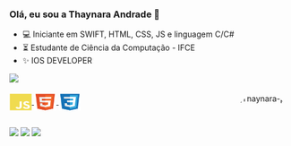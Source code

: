 ### Olá, eu sou a Thaynara Andrade 👋

<!--
**Thaynara-Andrade/Thaynara-Andrade** is a ✨ _special_ ✨ repository because its `README.md` (this file) appears on your GitHub profile.

Here are some ideas to get you started:

--> 

- 💻 Iniciante em SWIFT, HTML, CSS, JS e linguagem C/C#
- ⏳ Estudante de Ciência da Computação - IFCE
- ✨ IOS DEVELOPER 


<div align="justified">
  <a href="https://github.com/Thaynara-Andrade">
  <img height="200em" src="https://github-readme-stats.vercel.app/api?username=Thaynara-Andrade&show_icons=true&theme=cobalt&include_all_commits=true&count_private=true"/>
  
</div>
<div style="display: inline_block"><br>
  <img align="center" alt="Thaynara-Js" height="30" width="40" src="https://raw.githubusercontent.com/devicons/devicon/master/icons/javascript/javascript-plain.svg">
  <img align="center" alt="Thaynara-HTML" height="30" width="40" src="https://raw.githubusercontent.com/devicons/devicon/master/icons/html5/html5-original.svg">
  <img align="center" alt="Thaynara-CSS" height="30" width="40" src="https://raw.githubusercontent.com/devicons/devicon/master/icons/css3/css3-original.svg">
   <img align="right" alt="Thaynara-pic" height="150" style="border-radius:50px;"
    src="https://cdn.discordapp.com/attachments/933072914767560717/933072991410065438/download20220102132437.png">
   
</div>

##

<div>
  <a href="https://www.instagram.com/thaynara.andradde/" target="_blank"><img src="https://img.shields.io/badge/-Instagram-%23E4405F?style=for-the-badge&logo=instagram&logoColor=white" target="_blank"></a>
  <a href = "mailto:thaynaraandraders@gmail.com"><img src="https://img.shields.io/badge/-Gmail-%23333?style=for-the-badge&logo=gmail&logoColor=white" target="_blank"></a>
  <a href="https://www.linkedin.com/in/thaynara-anddrade/" target="_blank"><img src="https://img.shields.io/badge/-LinkedIn-%230077B5?style=for-the-badge&logo=linkedin&logoColor=white" target="_blank"></a> 
 
</div>
